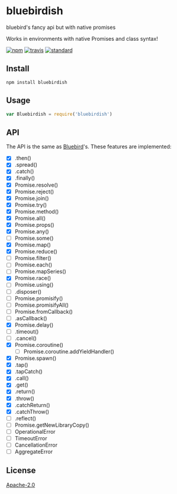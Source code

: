 # bluebirdish

bluebird's fancy api but with native promises

Works in environments with native Promises and class syntax!

[![npm][npm-image]][npm-url]
[![travis][travis-image]][travis-url]
[![standard][standard-image]][standard-url]

[npm-image]: https://img.shields.io/npm/v/bluebirdish.svg?style=flat-square
[npm-url]: https://www.npmjs.com/package/bluebirdish
[travis-image]: https://img.shields.io/travis/goto-bus-stop/bluebirdish.svg?style=flat-square
[travis-url]: https://travis-ci.org/goto-bus-stop/bluebirdish
[standard-image]: https://img.shields.io/badge/code%20style-standard-brightgreen.svg?style=flat-square
[standard-url]: http://npm.im/standard

## Install

```
npm install bluebirdish
```

## Usage

```js
var Bluebirdish = require('bluebirdish')
```

## API

The API is the same as [Bluebird](http://bluebirdjs.com/docs/getting-started.html)'s. These features are implemented:

- [x] .then()
- [x] .spread()
- [x] .catch()
- [x] .finally()
- [x] Promise.resolve()
- [x] Promise.reject()
- [x] Promise.join()
- [x] Promise.try()
- [x] Promise.method()
- [x] Promise.all()
- [x] Promise.props()
- [x] Promise.any()
- [ ] Promise.some()
- [x] Promise.map()
- [x] Promise.reduce()
- [ ] Promise.filter()
- [ ] Promise.each()
- [ ] Promise.mapSeries()
- [x] Promise.race()
- [ ] Promise.using()
- [ ] .disposer()
- [ ] Promise.promisify()
- [ ] Promise.promisifyAll()
- [ ] Promise.fromCallback()
- [ ] .asCallback()
- [x] Promise.delay()
- [ ] .timeout()
- [ ] .cancel()
- [x] Promise.coroutine()
  - [ ] Promise.coroutine.addYieldHandler()
- [x] Promise.spawn()
- [x] .tap()
- [x] .tapCatch()
- [x] .call()
- [x] .get()
- [x] .return()
- [x] .throw()
- [x] .catchReturn()
- [x] .catchThrow()
- [ ] .reflect()
- [ ] Promise.getNewLibraryCopy()
- [ ] OperationalError
- [ ] TimeoutError
- [ ] CancellationError
- [ ] AggregateError

## License

[Apache-2.0](LICENSE.md)
